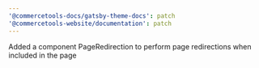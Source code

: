 ```yaml
---
'@commercetools-docs/gatsby-theme-docs': patch
'@commercetools-website/documentation': patch
---
```


Added a component PageRedirection to perform page redirections when included in the page
